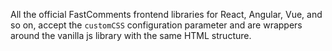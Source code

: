 All the official FastComments frontend libraries for React, Angular, Vue, and so on, accept the `customCSS` configuration
parameter and are wrappers around the vanilla js library with the same HTML structure.

